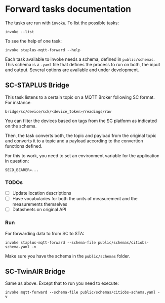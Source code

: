 # Forward tasks documentation

The tasks are run with `invoke`. To list the possible tasks:

```
invoke --list
```

To see the help of one task:

```
invoke staplus-mqtt-forward --help
```

Each task available to invoke needs a schema, defined in `public/schemas`. This schema is a `.yaml` file that defines the process to run on both, the input and output. Several options are available and under development.

## SC-STAPLUS Bridge

This task listens to a certain topic on a MQTT Broker following SC format. For instance:

```
bridge/sc/device/sck/<device_token>/readings/raw
```

You can filter the devices based on tags from the SC platform as indicated on the schema.

Then, the task converts both, the topic and payload from the original topic and converts it to a topic and a payload according to the convertion functions defined.

For this to work, you need to set an environment variable for the application in question:

```
SECD_BEARER=...
```

### TODOs

- [ ] Update location descriptions
- [ ] Have vocabularies for both the units of measurement and the measurements themselves
- [ ] Datasheets on original API

### Run

For forwarding data to from SC to STA:

```
invoke staplus-mqtt-forward --schema-file public/schemas/citiobs-schema.yaml -v
```

Make sure you have the schema in the `public/schemas` folder.

## SC-TwinAIR Bridge

Same as above. Except that to run you need to execute:

```
invoke mqtt-forward --schema-file public/schemas/citiobs-schema.yaml -v
```